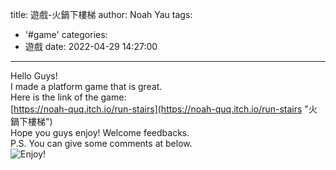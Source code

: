 title: 遊戲-火鍋下樓梯
author: Noah Yau
tags:
  - '#game'
categories:
  - 遊戲
date: 2022-04-29 14:27:00
---
Hello Guys!  
I made a platform game that is  great.  
Here is the link of the game:  
[https://noah-quq.itch.io/run-stairs](https://noah-quq.itch.io/run-stairs "火鍋下樓梯")  
Hope you guys enjoy!  <!--more-->
Welcome feedbacks.  
P.S. You can give some comments at below.  
![Enjoy!](https://img.itch.zone/aW1hZ2UvMTUwMTE3Ni84NzUwNjI2LnBuZw==/original/QCzUNN.png)